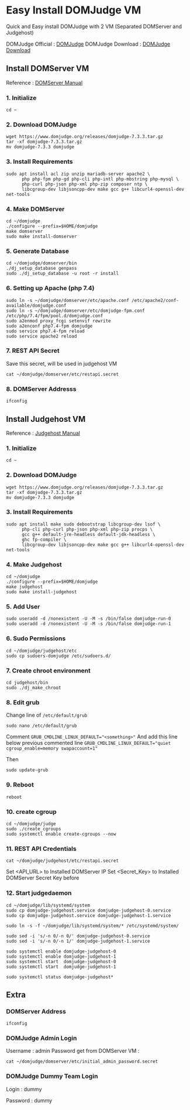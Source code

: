 # Easy Install DOMJudge VM
Quick and Easy install DOMJudge with 2 VM (Separated DOMServer and Judgehost)

DOMJudge Official : [DOMJudge](https://www.domjudge.org)
DOMJudge Download : [DOMJudge Download](https://www.domjudge.org/download)

## Install DOMServer VM
Reference : [DOMServer Manual](https://www.domjudge.org/docs/manual/7.3/install-domserver.html)

### 1. Initialize
```
cd ~
```

### 2. Download DOMJudge
```
wget https://www.domjudge.org/releases/domjudge-7.3.3.tar.gz
tar -xf domjudge-7.3.3.tar.gz
mv domjudge-7.3.3 domjudge
```

### 3. Install Requirements
```
sudo apt install acl zip unzip mariadb-server apache2 \
      php php-fpm php-gd php-cli php-intl php-mbstring php-mysql \
      php-curl php-json php-xml php-zip composer ntp \
      libcgroup-dev libjsoncpp-dev make gcc g++ libcurl4-openssl-dev net-tools
```



### 4. Make DOMServer
```
cd ~/domjudge
./configure --prefix=$HOME/domjudge
make domserver
sudo make install-domserver
```

### 5. Generate Database
```
cd ~/domjudge/domserver/bin
./dj_setup_database genpass
sudo ./dj_setup_database -u root -r install
```

### 6. Setting up Apache (php 7.4)
```
sudo ln -s ~/domjudge/domserver/etc/apache.conf /etc/apache2/conf-available/domjudge.conf
sudo ln -s ~/domjudge/domserver/etc/domjudge-fpm.conf /etc/php/7.4/fpm/pool.d/domjudge.conf
sudo a2enmod proxy_fcgi setenvif rewrite
sudo a2enconf php7.4-fpm domjudge
sudo service php7.4-fpm reload
sudo service apache2 reload
```

### 7. REST API Secret
Save this secret, will be used in judgehost VM
```
cat ~/domjudge/domserver/etc/restapi.secret
```

### 8. DOMServer Addresss
```
ifconfig
```

## Install Judgehost VM
Reference : [Judgehost Manual](https://www.domjudge.org/docs/manual/7.3/install-judgehost.html)

### 1. Initialize
```
cd ~
```

### 2. Download DOMJudge
```
wget https://www.domjudge.org/releases/domjudge-7.3.3.tar.gz
tar -xf domjudge-7.3.3.tar.gz
mv domjudge-7.3.3 domjudge
```

### 3. Install Requirements
```
sudo apt install make sudo debootstrap libcgroup-dev lsof \
      php-cli php-curl php-json php-xml php-zip procps \
      gcc g++ default-jre-headless default-jdk-headless \
      ghc fp-compiler \
      libcgroup-dev libjsoncpp-dev make gcc g++ libcurl4-openssl-dev net-tools
```

### 4. Make Judgehost
```
cd ~/domjudge
./configure --prefix=$HOME/domjudge
make judgehost
sudo make install-judgehost
```

### 5. Add User
```
sudo useradd -d /nonexistent -U -M -s /bin/false domjudge-run-0
sudo useradd -d /nonexistent -U -M -s /bin/false domjudge-run-1
```

### 6. Sudo Permissions
```
cd ~/domjudge/judgehost/etc
sudo cp sudoers-domjudge /etc/sudoers.d/
```

### 7. Create chroot environment
```
cd judgehost/bin
sudo ./dj_make_chroot
```

### 8. Edit grub
Change line of  ```/etc/default/grub```
```
sudo nano /etc/default/grub
```

Comment ```GRUB_CMDLINE_LINUX_DEFAULT="<something>"``` 
And add this line below previous commented line ```GRUB_CMDLINE_LINUX_DEFAULT="quiet cgroup_enable=memory swapaccount=1"```

Then 
```
sudo update-grub
```

### 9. Reboot
```
reboot
```

### 10. create cgroup
```
cd ~/domjudge/judge
sudo ./create_cgroups
sudo systemctl enable create-cgroups --now
```

### 11. REST API Credentials
```
cat ~/domjudge/judgehost/etc/restapi.secret
```
Set <API_URL> to Installed DOMServer IP
Set <Secret_Key> to Installed DOMServer Secret Key before

### 12. Start judgedaemon
```
cd ~/domjudge/lib/systemd/system
sudo cp domjudge-judgehost.service domjudge-judgehost-0.service
sudo cp domjudge-judgehost.service domjudge-judgehost-1.service

sudo ln -s -f ~/domjudge/lib/systemd/system/* /etc/systemd/system/

sudo sed -i 's/-n 0/-n 0/' domjudge-judgehost-0.service
sudo sed -i 's/-n 0/-n 1/' domjudge-judgehost-1.service

sudo systemctl enable domjudge-judgehost-0
sudo systemctl enable domjudge-judgehost-1
sudo systemctl start  domjudge-judgehost-0
sudo systemctl start  domjudge-judgehost-1

sudo systemctl status domjudge-judgehost*
```

## Extra
### DOMServer Address
```
ifconfig
```

### DOMJudge Admin Login
Username : admin
Password get from DOMServer VM :
```
cat ~/domjudge/domserver/etc/initial_admin_password.secret
```

### DOMJudge Dummy Team Login
Login : dummy

Password : dummy